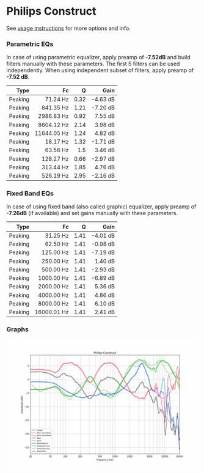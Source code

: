 # Philips Construct
See [usage instructions](https://github.com/jaakkopasanen/AutoEq#usage) for more options and info.

### Parametric EQs
In case of using parametric equalizer, apply preamp of **-7.52dB** and build filters manually
with these parameters. The first 5 filters can be used independently.
When using independent subset of filters, apply preamp of **-7.52 dB**.

| Type    | Fc          |    Q | Gain     |
|--------:|------------:|-----:|---------:|
| Peaking | 71.24 Hz    | 0.32 | -4.63 dB |
| Peaking | 841.35 Hz   | 1.21 | -7.20 dB |
| Peaking | 2986.83 Hz  | 0.92 | 7.55 dB  |
| Peaking | 8604.12 Hz  | 2.14 | 3.98 dB  |
| Peaking | 11644.05 Hz | 1.24 | 4.82 dB  |
| Peaking | 18.17 Hz    | 1.32 | -1.71 dB |
| Peaking | 63.56 Hz    | 1.5  | 3.46 dB  |
| Peaking | 128.27 Hz   | 0.66 | -2.97 dB |
| Peaking | 313.44 Hz   | 1.85 | 4.76 dB  |
| Peaking | 526.19 Hz   | 2.95 | -2.16 dB |

### Fixed Band EQs
In case of using fixed band (also called graphic) equalizer, apply preamp of **-7.26dB**
(if available) and set gains manually with these parameters.

| Type    | Fc          |    Q | Gain     |
|--------:|------------:|-----:|---------:|
| Peaking | 31.25 Hz    | 1.41 | -4.01 dB |
| Peaking | 62.50 Hz    | 1.41 | -0.98 dB |
| Peaking | 125.00 Hz   | 1.41 | -7.19 dB |
| Peaking | 250.00 Hz   | 1.41 | 1.40 dB  |
| Peaking | 500.00 Hz   | 1.41 | -2.93 dB |
| Peaking | 1000.00 Hz  | 1.41 | -6.89 dB |
| Peaking | 2000.00 Hz  | 1.41 | 5.36 dB  |
| Peaking | 4000.00 Hz  | 1.41 | 4.86 dB  |
| Peaking | 8000.00 Hz  | 1.41 | 6.10 dB  |
| Peaking | 16000.01 Hz | 1.41 | 2.41 dB  |

### Graphs
![](./Philips%20Construct.png)